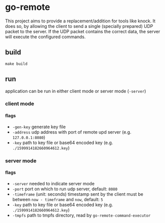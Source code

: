 # go-remote
This project aims to provide a replacement/addition for tools like knock.
It does so, by allowing the client to send a single (specially prepared) UDP packet to the server.
If the UDP packet contains the correct data, the server will execute the configured commands.

## build
```
make build
```

## run
application can be run in either client mode or server mode (`-server`)

### client mode

#### flags
- `-gen-key` generate key file
- `-address` udp address with port of remote upd server (e.g. `127.0.0.1:8080`)
- `-key` path to key file or base64 encoded key (e.g. `./1599914182660964612.key`)

### server mode

#### flags
- `-server` needed to indicate server mode
- `-port` port on which to run udp server, default: `8080`
- `-timeframe` (unit: seconds) timestamp sent by the client must be between `now - timeframe` and `now`, default: `5`
- `-key` path to key file or base64 encoded key (e.g. `./1599914182660964612.key`)
- `-tmpfs` path to tmpfs directory, read by `go-remote-command-executor`
